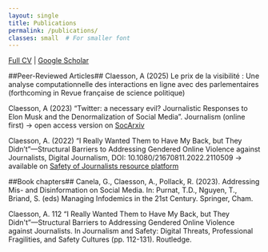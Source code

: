 ```yaml
---
layout: single
title: Publications
permalink: /publications/
classes: small  # For smaller font
---
```

[Full CV](../assets/cv.pdf) | [Google Scholar]([https://scholar.google.com/citations?user=lYqPQXMAAAAJ](https://scholar.google.com/citations?user=lYqPQXMAAAAJ&hl=sv&oi=ao))

##Peer-Reviewed Articles##
Claesson, A (2025) Le prix de la visibilité : Une analyse computationnelle des interactions en ligne avec des parlementaires (forthcoming in Revue française de science politique)


Claesson, A (2023) “Twitter: a necessary evil? Journalistic Responses to Elon Musk and the Denormalization of Social Media”. Journalism (online first)
-> open access version on [SocArxiv](https://osf.io/preprints/socarxiv/b54at_v1)

Claesson, A. (2022) “I Really Wanted Them to Have My Back, but They Didn’t”—Structural Barriers to Addressing Gendered Online Violence against Journalists, Digital Journalism, DOI: 10.1080/21670811.2022.2110509
-> available on [Safety of Journalists resource platform](https://safetyofjournalists.org/academic-research/i-really-wanted-them-to-have-my-back-but-they-didn-t-structural-barriers-to-addressing-gendered-online-violence-against-journalists)


##Book chapters##
Canela, G., Claesson, A., Pollack, R. (2023). Addressing Mis- and Disinformation on Social Media. In: Purnat, T.D., Nguyen, T., Briand, S. (eds) Managing Infodemics in the 21st Century. Springer, Cham.

Claesson, A. 112 “I Really Wanted Them to Have My Back, but They Didn't”—Structural Barriers to Addressing Gendered Online Violence against Journalists. In Journalism and Safety: Digital Threats, Professional Fragilities, and Safety Cultures (pp. 112-131). Routledge.
